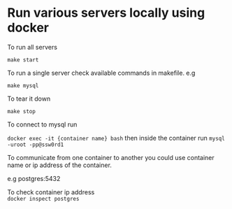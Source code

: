 # Run various servers locally using docker

To run all servers

`make start`

To run a single server check available commands in makefile. e.g

`make mysql`

To tear it down

`make stop`

To connect to mysql run

`docker exec -it {container name} bash` then inside the container run `mysql -uroot -pp@ssw0rd1`

To communicate from one container to another you could use container name or ip address of the container.  

e.g postgres:5432

To check container ip address  
`docker inspect postgres`
